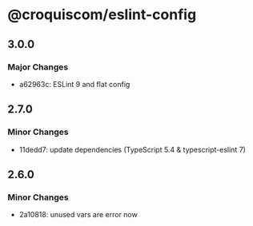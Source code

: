 # @croquiscom/eslint-config

## 3.0.0

### Major Changes

- a62963c: ESLint 9 and flat config

## 2.7.0

### Minor Changes

- 11dedd7: update dependencies (TypeScript 5.4 & typescript-eslint 7)

## 2.6.0

### Minor Changes

- 2a10818: unused vars are error now

